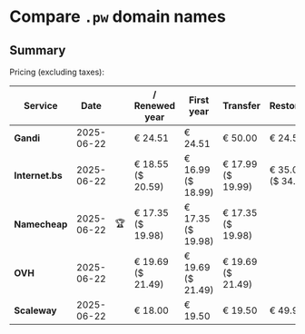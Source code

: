 # Compare `.pw` domain names

## Summary

Pricing (excluding taxes):

| Service | Date |  | / Renewed year | First year | Transfer | Restoration |
|--|--|--|--|--|--|--|
| **Gandi** | 2025-06-22 |  | € 24.51 | € 24.51 | € 50.00 | € 24.51 |
| **Internet.bs** | 2025-06-22 |  | € 18.55<br>($ 20.59) | € 16.99<br>($ 18.99) | € 17.99<br>($ 19.99) | € 35.05<br>($ 34.65) |
| **Namecheap** | 2025-06-22 | 🏆 | € 17.35<br>($ 19.98) | € 17.35<br>($ 19.98) | € 17.35<br>($ 19.98) |  |
| **OVH** | 2025-06-22 |  | € 19.69<br>($ 21.49) | € 19.69<br>($ 21.49) | € 19.69<br>($ 21.49) |  |
| **Scaleway** | 2025-06-22 |  | € 18.00 | € 19.50 | € 19.50 | € 49.99 |
